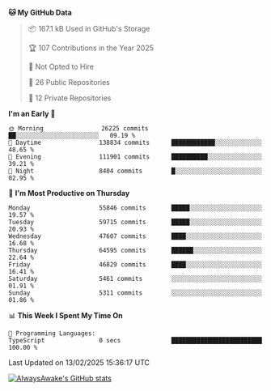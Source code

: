 <!--START_SECTION:waka-->
**🐱 My GitHub Data** 

> 📦 167.1 kB Used in GitHub's Storage 
 > 
> 🏆 107 Contributions in the Year 2025
 > 
> 🚫 Not Opted to Hire
 > 
> 📜 26 Public Repositories 
 > 
> 🔑 12 Private Repositories 
 > 
**I'm an Early 🐤** 

```text
🌞 Morning                26225 commits       ██░░░░░░░░░░░░░░░░░░░░░░░   09.19 % 
🌆 Daytime                138834 commits      ████████████░░░░░░░░░░░░░   48.65 % 
🌃 Evening                111901 commits      ██████████░░░░░░░░░░░░░░░   39.21 % 
🌙 Night                  8404 commits        █░░░░░░░░░░░░░░░░░░░░░░░░   02.95 % 
```
📅 **I'm Most Productive on Thursday** 

```text
Monday                   55846 commits       █████░░░░░░░░░░░░░░░░░░░░   19.57 % 
Tuesday                  59715 commits       █████░░░░░░░░░░░░░░░░░░░░   20.93 % 
Wednesday                47607 commits       ████░░░░░░░░░░░░░░░░░░░░░   16.68 % 
Thursday                 64595 commits       ██████░░░░░░░░░░░░░░░░░░░   22.64 % 
Friday                   46829 commits       ████░░░░░░░░░░░░░░░░░░░░░   16.41 % 
Saturday                 5461 commits        ░░░░░░░░░░░░░░░░░░░░░░░░░   01.91 % 
Sunday                   5311 commits        ░░░░░░░░░░░░░░░░░░░░░░░░░   01.86 % 
```


📊 **This Week I Spent My Time On** 

```text
💬 Programming Languages: 
TypeScript               0 secs              █████████████████████████   100.00 % 
```


 Last Updated on 13/02/2025 15:36:17 UTC
<!--END_SECTION:waka-->

[![AlwaysAwake's GitHub stats](https://github-readme-stats.vercel.app/api?username=AlwaysAwake&show_icons=true&theme=github_dark&count_private=true)](https://github.com/AlwaysAwake/AlwaysAwake)
